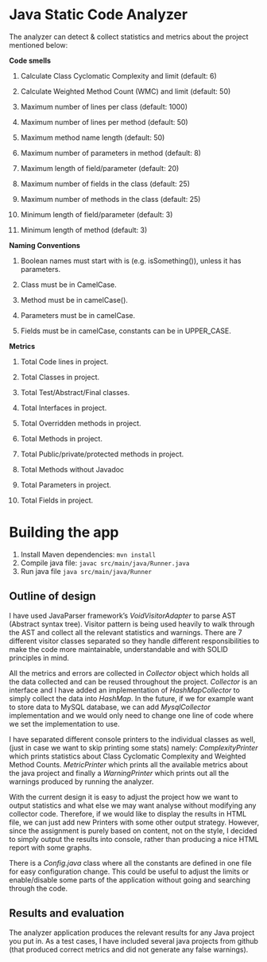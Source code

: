 # Java Static Code Analyzer

The analyzer can detect & collect statistics and metrics about the project mentioned below:

**Code smells**

1. Calculate Class Cyclomatic Complexity and limit (default: 6)

2. Calculate Weighted Method Count (WMC) and limit (default: 50)

3. Maximum number of lines per class (default: 1000)

4. Maximum number of lines per method (default: 50)

5. Maximum method name length (default: 50)

6. Maximum number of parameters in method (default: 8)

7. Maximum length of field/parameter (default: 20)

8. Maximum number of fields in the class (default: 25)

9. Maximum number of methods in the class (default: 25)

10. Minimum length of field/parameter (default: 3)

11. Minimum length of method (default: 3)

**Naming Conventions**

1. Boolean names must start with is (e.g. isSomething()), unless it has parameters.

2. Class must be in CamelCase.

3. Method must be in camelCase().

4. Parameters must be in camelCase.

5. Fields must be in camelCase, constants can be in UPPER_CASE.

**Metrics**

1. Total Code lines in project.

2. Total Classes in project.

3. Total Test/Abstract/Final classes.

4. Total Interfaces in project.

5. Total Overridden methods in project.

6. Total Methods in project.

7. Total Public/private/protected methods in project.

8. Total Methods without Javadoc

9. Total Parameters in project.

10. Total Fields in project.

# Building the app

1. Install Maven dependencies: `mvn install`
2. Compile java file: `javac src/main/java/Runner.java`
2. Run java file `java src/main/java/Runner`

## Outline of design

I have used JavaParser framework’s *VoidVisitorAdapter* to parse AST (Abstract syntax tree). Visitor pattern is being used heavily to walk through the AST and collect all the relevant statistics and warnings. There are 7 different visitor classes separated so they handle different responsibilities to make the code more maintainable, understandable and with SOLID principles in mind.

All the metrics and errors are collected in *Collector* object which holds all the data collected and can be reused throughout the project. *Collector* is an interface and I have added an implementation of *HashMapCollector* to simply collect the data into *HashMap*. In the future, if we for example want to store data to MySQL database, we can add  *MysqlCollector* implementation and we would only need to change one line of code where we set the implementation to use.

I have separated different console printers to the individual classes as well, (just in case we want to skip printing some stats) namely: *ComplexityPrinter* which prints statistics about Class Cyclomatic Complexity and Weighted Method Counts. *MetricPrinter* which prints all the available metrics about the java project and finally a *WarningPrinter* which prints out all the warnings produced by running the analyzer.

With the current design it is easy to adjust the project how we want to output statistics and what else we may want analyse without modifying any collector code. Therefore, if we would like to display the results in HTML file, we can just add new Printers with some other output strategy. However, since the assignment is purely based on content, not on the style, I decided to simply output the results into console, rather than producing a nice HTML report with some graphs.

There is a *Config.java* class where all the constants are defined in one file for easy configuration change. This could be useful to adjust the limits or enable/disable some parts of the application without going and searching through the code.

## Results and evaluation
The analyzer application produces the relevant results for any Java project you put in. As a test cases, I have included several java projects from github (that produced correct metrics and did not generate any false warnings).
